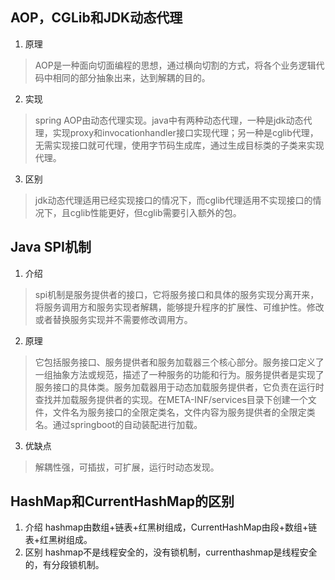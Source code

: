 ## AOP，CGLib和JDK动态代理
1. 原理
> AOP是一种面向切面编程的思想，通过横向切割的方式，将各个业务逻辑代码中相同的部分抽象出来，达到解耦的目的。
2. 实现
> spring AOP由动态代理实现。java中有两种动态代理，一种是jdk动态代理，实现proxy和invocationhandler接口实现代理；另一种是cglib代理，无需实现接口就可代理，使用字节码生成库，通过生成目标类的子类来实现代理。
3. 区别
> jdk动态代理适用已经实现接口的情况下，而cglib代理适用不实现接口的情况下，且cglib性能更好，但cglib需要引入额外的包。

## Java SPI机制
1. 介绍
> spi机制是服务提供者的接口，它将服务接口和具体的服务实现分离开来，将服务调用方和服务实现者解耦，能够提升程序的扩展性、可维护性。修改或者替换服务实现并不需要修改调用方。
2. 原理
> 它包括服务接口、服务提供者和服务加载器三个核心部分。服务接口定义了一组抽象方法或规范，描述了一种服务的功能和行为。服务提供者是实现了服务接口的具体类。服务加载器用于动态加载服务提供者，它负责在运行时查找并加载服务提供者的实现。在META-INF/services目录下创建一个文件，文件名为服务接口的全限定类名，文件内容为服务提供者的全限定类名。通过springboot的自动装配进行加载。
3. 优缺点
> 解耦性强，可插拔，可扩展，运行时动态发现。

## HashMap和CurrentHashMap的区别
1. 介绍
hashmap由数组+链表+红黑树组成，CurrentHashMap由段+数组+链表+红黑树组成。
2. 区别
hashmap不是线程安全的，没有锁机制，currenthashmap是线程安全的，有分段锁机制。



